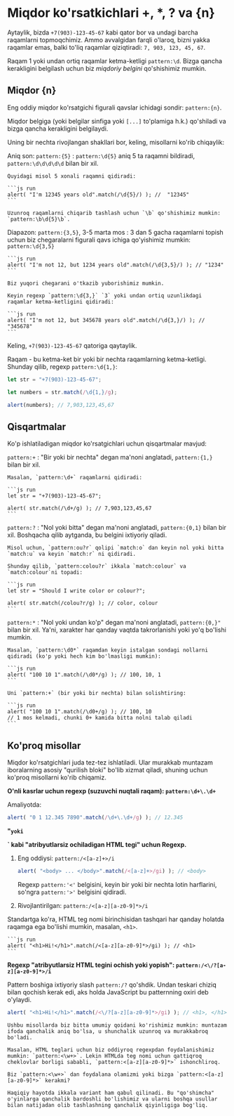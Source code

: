 # Miqdor ko'rsatkichlari +, *, ? va {n}

Aytaylik, bizda `+7(903)-123-45-67` kabi qator bor va undagi barcha raqamlarni topmoqchimiz. Ammo avvalgidan farqli o'laroq, bizni yakka raqamlar emas, balki to'liq raqamlar qiziqtiradi: `7, 903, 123, 45, 67`.

Raqam 1 yoki undan ortiq raqamlar ketma-ketligi `pattern:\d`. Bizga qancha kerakligini belgilash uchun biz *miqdoriy belgini* qo'shishimiz mumkin.

## Miqdor {n}

Eng oddiy miqdor ko'rsatgichi figurali qavslar ichidagi sondir: `pattern:{n}`.

Miqdor belgiga (yoki belgilar sinfiga yoki `[...]` to'plamiga h.k.) qo'shiladi va bizga qancha kerakligini belgilaydi.

Uning bir nechta rivojlangan shakllari bor, keling, misollarni ko'rib chiqaylik:

Aniq son: `pattern:{5}`
: `pattern:\d{5}` aniq 5 ta raqamni bildiradi, `pattern:\d\d\d\d\d` bilan bir xil.

    Quyidagi misol 5 xonali raqamni qidiradi:

    ```js run
    alert( "I'm 12345 years old".match(/\d{5}/) ); //  "12345"
    ```

    Uzunroq raqamlarni chiqarib tashlash uchun `\b` qo'shishimiz mumkin: `pattern:\b\d{5}\b`.

 Diapazon: `pattern:{3,5}`, 3-5 marta mos
: 3 dan 5 gacha raqamlarni topish uchun biz chegaralarni figurali qavs ichiga qo'yishimiz mumkin: `pattern:\d{3,5}`

    ```js run
    alert( "I'm not 12, but 1234 years old".match(/\d{3,5}/) ); // "1234"
    ```

    Biz yuqori chegarani o'tkazib yuborishimiz mumkin.

    Keyin regexp `pattern:\d{3,}` `3` yoki undan ortiq uzunlikdagi raqamlar ketma-ketligini qidiradi:

    ```js run
    alert( "I'm not 12, but 345678 years old".match(/\d{3,}/) ); // "345678"
    ```

 Keling, `+7(903)-123-45-67` qatoriga qaytaylik.

Raqam - bu ketma-ket bir yoki bir nechta raqamlarning ketma-ketligi. Shunday qilib, regexp `pattern:\d{1,}`:

```js run
let str = "+7(903)-123-45-67";

let numbers = str.match(/\d{1,}/g);

alert(numbers); // 7,903,123,45,67
```

## Qisqartmalar

Ko'p ishlatiladigan miqdor ko'rsatgichlari uchun qisqartmalar mavjud:

`pattern:+`
: "Bir yoki bir nechta" degan ma'noni anglatadi, `pattern:{1,}` bilan bir xil.

    Masalan, `pattern:\d+` raqamlarni qidiradi:

    ```js run
    let str = "+7(903)-123-45-67";

    alert( str.match(/\d+/g) ); // 7,903,123,45,67
    ```

`pattern:?`
: "Nol yoki bitta" degan ma'noni anglatadi, `pattern:{0,1}` bilan bir xil. Boshqacha qilib aytganda, bu belgini ixtiyoriy qiladi.

    Misol uchun, `pattern:ou?r` qolipi `match:o` dan keyin nol yoki bitta `match:u` va keyin `match:r` ni qidiradi.

    Shunday qilib, `pattern:colou?r` ikkala `match:colour` va `match:colour`ni topadi:

    ```js run
    let str = "Should I write color or colour?";

    alert( str.match(/colou?r/g) ); // color, colour
    ```

`pattern:*`
: "Nol yoki undan ko'p" degan ma'noni anglatadi, `pattern:{0,}"` bilan bir xil. Ya'ni, xarakter har qanday vaqtda takrorlanishi yoki yo'q bo'lishi mumkin.

    Masalan, `pattern:\d0*` raqamdan keyin istalgan sondagi nollarni qidiradi (ko'p yoki hech kim bo'lmasligi mumkin):

    ```js run
    alert( "100 10 1".match(/\d0*/g) ); // 100, 10, 1
    ```

    Uni `pattern:+` (bir yoki bir nechta) bilan solishtiring:

    ```js run
    alert( "100 10 1".match(/\d0+/g) ); // 100, 10
    // 1 mos kelmadi, chunki 0+ kamida bitta nolni talab qiladi
    ```

## Ko'proq misollar

Miqdor ko'rsatgichlari juda tez-tez ishlatiladi. Ular murakkab muntazam iboralarning asosiy "qurilish bloki" bo'lib xizmat qiladi, shuning uchun ko'proq misollarni ko'rib chiqamiz. 

**O'nli kasrlar uchun regexp (suzuvchi nuqtali raqam): `pattern:\d+\.\d+`**

Amaliyotda:
```js run
alert( "0 1 12.345 7890".match(/\d+\.\d+/g) ); // 12.345
```

**"<span>` yoki `<p>` kabi "atribyutlarsiz ochiladigan HTML tegi" uchun Regexp.**

1. Eng oddiysi: `pattern:/<[a-z]+>/i`

    ```js run
    alert( "<body> ... </body>".match(/<[a-z]+>/gi) ); // <body>
    ```

    Regexp `pattern:'<'` belgisini, keyin bir yoki bir nechta lotin harflarini, so'ngra `pattern:'>'` belgisini qidiradi.

2. Rivojlantirilgan: `pattern:/<[a-z][a-z0-9]*>/i`

  Standartga ko'ra, HTML teg nomi birinchisidan tashqari har qanday holatda raqamga ega bo'lishi mumkin, masalan, `<h1>`.

    ```js run
    alert( "<h1>Hi!</h1>".match(/<[a-z][a-z0-9]*>/gi) ); // <h1>
    ```

 **Regexp "atribyutlarsiz HTML tegini ochish yoki yopish": `pattern:/<\/?[a-z][a-z0-9]*>/i`**

 Pattern boshiga ixtiyoriy slash `pattern:/?` qo'shdik. Undan teskari chiziq bilan qochish kerak edi, aks holda JavaScript bu patternning oxiri deb o'ylaydi.

```js run
alert( "<h1>Hi!</h1>".match(/<\/?[a-z][a-z0-9]*>/gi) ); // <h1>, </h1>
```

```smart header="Regexpni aniqroq qilish uchun biz ko'pincha uni murakkabroq qilishimiz kerak"
Ushbu misollarda biz bitta umumiy qoidani ko'rishimiz mumkin: muntazam ifoda qanchalik aniq bo'lsa, u shunchalik uzunroq va murakkabroq bo'ladi.

Masalan, HTML teglari uchun biz oddiyroq regexpdan foydalanishimiz mumkin: `pattern:<\w+>`. Lekin HTMLda teg nomi uchun qattiqroq cheklovlar borligi sababli, `pattern:<[a-z][a-z0-9]*>` ishonchliroq.

Biz `pattern:<\w+>` dan foydalana olamizmi yoki bizga `pattern:<[a-z][a-z0-9]*>` kerakmi?

Haqiqiy hayotda ikkala variant ham qabul qilinadi. Bu "qo'shimcha" o'yinlarga qanchalik bardoshli bo'lishimiz va ularni boshqa usullar bilan natijadan olib tashlashning qanchalik qiyinligiga bog'liq.
```
